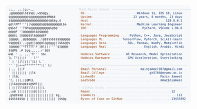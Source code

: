 <picture>
  <source srcset="https://raw.githubusercontent.com/mmazinjameel/mmazinjameel/main/dark_mode.svg?v=1753677453" media="(prefers-color-scheme: dark)">
  <img src="https://raw.githubusercontent.com/mmazinjameel/mmazinjameel/main/light_mode.svg?v=1753677453">
</picture>
